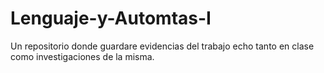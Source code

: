 # Lenguaje-y-Automtas-I
Un repositorio donde guardare evidencias del trabajo echo tanto en clase como investigaciones de la misma.
